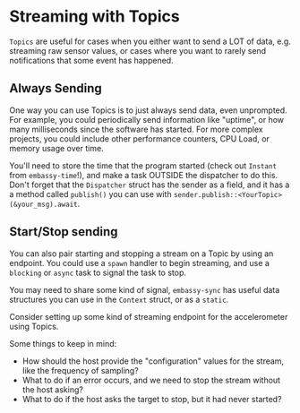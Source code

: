 # Streaming with Topics

`Topics` are useful for cases when you either want to send a LOT of data, e.g. streaming raw sensor
values, or cases where you want to rarely send notifications that some event has happened.

## Always Sending

One way you can use Topics is to just always send data, even unprompted. For example, you could
periodically send information like "uptime", or how many milliseconds since the software has
started. For more complex projects, you could include other performance counters, CPU Load, or
memory usage over time.

You'll need to store the time that the program started (check out `Instant` from `embassy-time`!),
and make a task OUTSIDE the dispatcher to do this. Don't forget that the `Dispatcher` struct has
the sender as a field, and it has a a method called `publish()` you can use with
`sender.publish::<YourTopic>(&your_msg).await`.

## Start/Stop sending

You can also pair starting and stopping a stream on a Topic by using an endpoint. You could use
a `spawn` handler to begin streaming, and use a `blocking` or `async` task to signal the task to
stop.

You may need to share some kind of signal, `embassy-sync` has useful data structures you can use
in the `Context` struct, or as a `static`.

Consider setting up some kind of streaming endpoint for the accelerometer using Topics.

Some things to keep in mind:

* How should the host provide the "configuration" values for the stream, like the frequency of
  sampling?
* What to do if an error occurs, and we need to stop the stream without the host asking?
* What to do if the host asks the target to stop, but it had never started?
